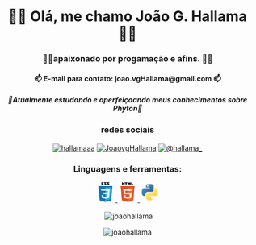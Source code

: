 <h1 align="center">🐱‍👓 Olá, me chamo João G. Hallama 🐱‍👓</h1>
<h3 align="center"> 🐱‍💻apaixonado por progamação e afins. 🐱‍💻</h3>

<h4 align="center">📫 E-mail para contato: joao.vgHallama@gmail.com 📫</h4>

<h5 align="center">🐍Atualmente estudando e aperfeiçoando meus conhecimentos sobre Phyton🐍</h5>

<h3 align="center">redes sociais</h3>
<p align="center">
<a href="https://twitter.com/hallamaaa" target="blank"><img align="center" src="https://raw.githubusercontent.com/rahuldkjain/github-profile-readme-generator/master/src/images/icons/Social/twitter.svg" alt="hallamaaa" height="30" width="40" /></a>
<a href="https://linkedin.com/in/joão vitor g. hallama" target="blank"><img align="center" src="https://raw.githubusercontent.com/rahuldkjain/github-profile-readme-generator/master/src/images/icons/Social/linked-in-alt.svg" alt="JoaovgHallama" height="30" width="40" /></a>
<a href="https://instagram.com/@hallama_" target="blank"><img align="center" src="https://raw.githubusercontent.com/rahuldkjain/github-profile-readme-generator/master/src/images/icons/Social/instagram.svg" alt="@hallama_" height="30" width="40" /></a>
</p>

<h3 align="center">Linguagens e ferramentas:</h3>
<p align="center"> <a href="https://www.w3schools.com/css/" target="_blank" rel="noreferrer"> <img src="https://raw.githubusercontent.com/devicons/devicon/master/icons/css3/css3-original-wordmark.svg" alt="css3" width="40" height="40"/> </a> <a href="https://www.w3.org/html/" target="_blank" rel="noreferrer"> <img src="https://raw.githubusercontent.com/devicons/devicon/master/icons/html5/html5-original-wordmark.svg" alt="html5" width="40" height="40"/> </a> <a href="https://www.python.org" target="_blank" rel="noreferrer"> <img src="https://raw.githubusercontent.com/devicons/devicon/master/icons/python/python-original.svg" alt="python" width="40" height="40"/> </a> </p>

<p align="center">&nbsp;<img align="center" src="https://github-readme-stats.vercel.app/api?username=joaohallama&show_icons=true&theme=dark&locale=en" alt="joaohallama" /></p>
<p align="center"><img align="center" src="https://github-readme-stats.vercel.app/api/top-langs?username=joaohallama&show_icons=true&theme=dark&locale=en&layout=compact" alt="joaohallama" /></p>
